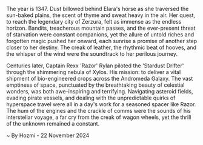 
The year is 1347.  Dust billowed behind Elara's horse as she traversed the sun-baked plains, the scent of thyme and sweat heavy in the air.  Her quest, to reach the legendary city of Zerzura, felt as immense as the endless horizon.  Bandits, treacherous mountain passes, and the ever-present threat of starvation were constant companions, yet the allure of untold riches and forgotten magic pushed her onward, each sunrise a promise of another step closer to her destiny.  The creak of leather, the rhythmic beat of hooves, and the whisper of the wind were the soundtrack to her perilous journey.


Centuries later, Captain Rexx 'Razor' Rylan piloted the 'Stardust Drifter' through the shimmering nebula of Xylos.  His mission: to deliver a vital shipment of bio-engineered crops across the Andromeda Galaxy.  The vast emptiness of space, punctuated by the breathtaking beauty of celestial wonders, was both awe-inspiring and terrifying.  Navigating asteroid fields, evading pirate vessels, and dealing with the unpredictable quirks of hyperspace travel were all in a day's work for a seasoned spacer like Razor. The hum of the engines and the crackle of comms were the sounds of his interstellar voyage, a far cry from the creak of wagon wheels, yet the thrill of the unknown remained a constant.

~ By Hozmi - 22 November 2024
